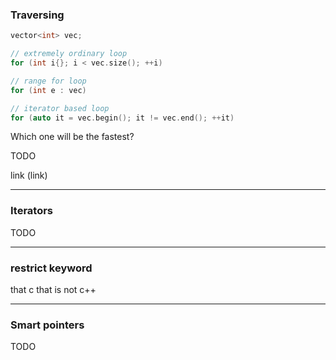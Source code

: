 
### Traversing

```cpp
vector<int> vec;

// extremely ordinary loop
for (int i{}; i < vec.size(); ++i)

// range for loop
for (int e : vec)

// iterator based loop
for (auto it = vec.begin(); it != vec.end(); ++it)
```

Which one will be the fastest?

TODO

link (link)

---

### Iterators

TODO

---

### restrict keyword

that c that is not c++

---

### Smart pointers

TODO

